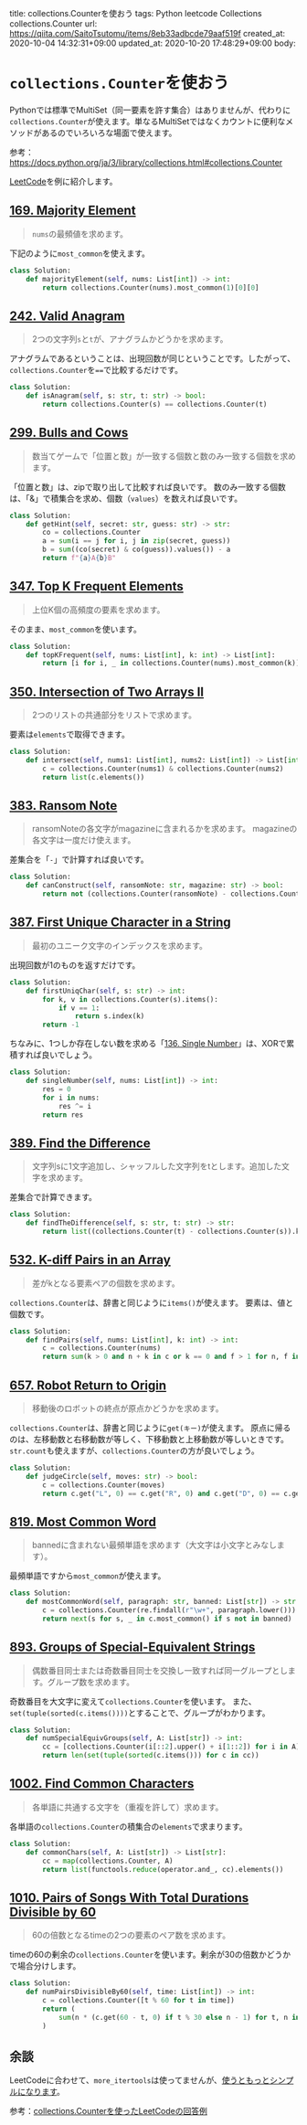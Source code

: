 title: collections.Counterを使おう
tags: Python leetcode Collections collections.Counter
url: https://qiita.com/SaitoTsutomu/items/8eb33adbcde79aaf519f
created_at: 2020-10-04 14:32:31+09:00
updated_at: 2020-10-20 17:48:29+09:00
body:

# `collections.Counter`を使おう

Pythonでは標準でMultiSet（同一要素を許す集合）はありませんが、代わりに`collections.Counter`が使えます。単なるMultiSetではなくカウントに便利なメソッドがあるのでいろいろな場面で使えます。

参考：https://docs.python.org/ja/3/library/collections.html#collections.Counter

[LeetCode](https://leetcode.com/)を例に紹介します。

## [169. Majority Element](https://leetcode.com/problems/majority-element/)

> `nums`の最頻値を求めます。

下記のように`most_common`を使えます。

```py
class Solution:
    def majorityElement(self, nums: List[int]) -> int:
        return collections.Counter(nums).most_common(1)[0][0]
```

## [242. Valid Anagram](https://leetcode.com/problems/valid-anagram/)

> 2つの文字列`s`と`t`が、アナグラムかどうかを求めます。

アナグラムであるということは、出現回数が同じということです。したがって、`collections.Counter`を`==`で比較するだけです。

```py
class Solution:
    def isAnagram(self, s: str, t: str) -> bool:
        return collections.Counter(s) == collections.Counter(t)
```

## [299. Bulls and Cows](https://leetcode.com/problems/bulls-and-cows/)

> 数当てゲームで「位置と数」が一致する個数と数のみ一致する個数を求めます。

「位置と数」は、zipで取り出して比較すれば良いです。
数のみ一致する個数は、「&」で積集合を求め、個数（`values`）を数えれば良いです。

```py
class Solution:
    def getHint(self, secret: str, guess: str) -> str:
        co = collections.Counter
        a = sum(i == j for i, j in zip(secret, guess))
        b = sum((co(secret) & co(guess)).values()) - a
        return f"{a}A{b}B"
```

## [347. Top K Frequent Elements](https://leetcode.com/problems/top-k-frequent-elements/)

> 上位K個の高頻度の要素を求めます。

そのまま、`most_common`を使います。

```py
class Solution:
    def topKFrequent(self, nums: List[int], k: int) -> List[int]:
        return [i for i, _ in collections.Counter(nums).most_common(k)]
```

## [350. Intersection of Two Arrays II](https://leetcode.com/problems/intersection-of-two-arrays-ii/)

> 2つのリストの共通部分をリストで求めます。

要素は`elements`で取得できます。

```py
class Solution:
    def intersect(self, nums1: List[int], nums2: List[int]) -> List[int]:
        c = collections.Counter(nums1) & collections.Counter(nums2)
        return list(c.elements())
```

## [383. Ransom Note](https://leetcode.com/problems/ransom-note/)

> ransomNoteの各文字がmagazineに含まれるかを求めます。
magazineの各文字は一度だけ使えます。

差集合を「`-`」で計算すれば良いです。

```py
class Solution:
    def canConstruct(self, ransomNote: str, magazine: str) -> bool:
        return not (collections.Counter(ransomNote) - collections.Counter(magazine))
```

## [387. First Unique Character in a String](https://leetcode.com/problems/first-unique-character-in-a-string/)

> 最初のユニーク文字のインデックスを求めます。

出現回数が1のものを返すだけです。

```py
class Solution:
    def firstUniqChar(self, s: str) -> int:
        for k, v in collections.Counter(s).items():
            if v == 1:
                return s.index(k)
        return -1
```

ちなみに、1つしか存在しない数を求める「[136. Single Number](https://leetcode.com/problems/single-number/)」は、XORで累積すれば良いでしょう。

```py
class Solution:
    def singleNumber(self, nums: List[int]) -> int:
        res = 0
        for i in nums:
            res ^= i
        return res
```

## [389. Find the Difference](https://leetcode.com/problems/find-the-difference/)

> 文字列sに1文字追加し、シャッフルした文字列をtとします。追加した文字を求めます。

差集合で計算できます。

```py
class Solution:
    def findTheDifference(self, s: str, t: str) -> str:
        return list((collections.Counter(t) - collections.Counter(s)).keys())[0]
```

## [532. K-diff Pairs in an Array](https://leetcode.com/problems/k-diff-pairs-in-an-array/)

> 差がkとなる要素ペアの個数を求めます。

`collections.Counter`は、辞書と同じように`items()`が使えます。
要素は、値と個数です。

```py
class Solution:
    def findPairs(self, nums: List[int], k: int) -> int:
        c = collections.Counter(nums)
        return sum(k > 0 and n + k in c or k == 0 and f > 1 for n, f in c.items())
```

## [657. Robot Return to Origin](https://leetcode.com/problems/robot-return-to-origin/)

> 移動後のロボットの終点が原点かどうかを求めます。

`collections.Counter`は、辞書と同じように`get(キー)`が使えます。
原点に帰るのは、左移動数と右移動数が等しく、下移動数と上移動数が等しいときです。
`str.count`も使えますが、`collections.Counter`の方が良いでしょう。

```py
class Solution:
    def judgeCircle(self, moves: str) -> bool:
        c = collections.Counter(moves)
        return c.get("L", 0) == c.get("R", 0) and c.get("D", 0) == c.get("U", 0)
```

## [819. Most Common Word](https://leetcode.com/problems/most-common-word/)

> bannedに含まれない最頻単語を求めます（大文字は小文字とみなします）。

最頻単語ですから`most_common`が使えます。

```py
class Solution:
    def mostCommonWord(self, paragraph: str, banned: List[str]) -> str:
        c = collections.Counter(re.findall(r"\w+", paragraph.lower()))
        return next(s for s, _ in c.most_common() if s not in banned)
```

## [893. Groups of Special-Equivalent Strings](https://leetcode.com/problems/groups-of-special-equivalent-strings/)

> 偶数番目同士または奇数番目同士を交換し一致すれば同一グループとします。グループ数を求めます。

奇数番目を大文字に変えて`collections.Counter`を使います。
また、`set(tuple(sorted(c.items())))`とすることで、グループがわかります。

```py
class Solution:
    def numSpecialEquivGroups(self, A: List[str]) -> int:
        cc = [collections.Counter(i[::2].upper() + i[1::2]) for i in A]
        return len(set(tuple(sorted(c.items())) for c in cc))
```

## [1002. Find Common Characters](https://leetcode.com/problems/find-common-characters/)

> 各単語に共通する文字を（重複を許して）求めます。

各単語の`collections.Counter`の積集合の`elements`で求まります。

```py
class Solution:
    def commonChars(self, A: List[str]) -> List[str]:
        cc = map(collections.Counter, A)
        return list(functools.reduce(operator.and_, cc).elements())
```

## [1010. Pairs of Songs With Total Durations Divisible by 60](https://leetcode.com/problems/pairs-of-songs-with-total-durations-divisible-by-60/)

> 60の倍数となるtimeの2つの要素のペア数を求めます。

timeの60の剰余の`collections.Counter`を使います。剰余が30の倍数かどうかで場合分けします。

```py
class Solution:
    def numPairsDivisibleBy60(self, time: List[int]) -> int:
        c = collections.Counter([t % 60 for t in time])
        return (
            sum(n * (c.get(60 - t, 0) if t % 30 else n - 1) for t, n in c.items()) // 2
        )
```

## 余談

LeetCodeに合わせて、`more_itertools`は使ってませんが、[使うともっとシンプルになります](https://leetcode.com/discuss/feedback/867704/import-more_itertools)。

参考：[collections.Counterを使ったLeetCodeの回答例](https://github.com/SaitoTsutomu/leetcode/search?q=collections.Counter)

